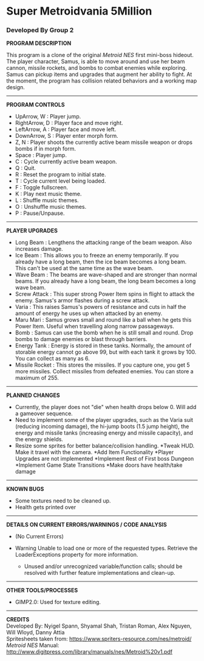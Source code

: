 # Super Metroidvania 5Million
### Developed By Group 2

**PROGRAM DESCRIPTION**

This program is a clone of the original *Metroid NES* first mini-boss hideout. The player character, Samus, is able to move around and use her beam cannon, missile rockets, and bombs to combat enemies while exploring. Samus can pickup items and upgrades that augment her ability to fight. At the moment, the program has collision related behaviors and a working map design.

___
**PROGRAM CONTROLS**

* UpArrow, W : Player jump.
* RightArrow, D : Player face and move right.
* LeftArrow, A : Player face and move left.
* DownArrow, S : Player enter morph form.
* Z, N : Player shoots the currently active beam missile weapon or drops bombs if in morph form.
* Space : Player jump.
* C : Cycle currently active beam weapon.
* Q : Quit.
* R : Reset the program to initial state.
* T : Cycle current level being loaded.
* F : Toggle fullscreen.
* K : Play next music theme.
* L : Shuffle music themes.
* O : Unshuffle music themes.
* P : Pause/Unpause.
___
**PLAYER UPGRADES**

* Long Beam : Lengthens the attacking range of the beam weapon. Also increases damage.
* Ice Beam : This allows you to freeze an enemy temporarily. If you already have a long beam, then the ice beam becomes a long beam. This can't be used at the same time as the wave beam.
* Wave Beam : The beams are wave-shaped and are stronger than normal beams. If you already have a long beam, the long beam becomes a long wave beam.
* Screw Attack : This super strong Power Item spins in flight to attack the enemy. Samus's armor flashes during a screw attack.
 * Varia : This raises Samus's powers of resistance and cuts in half the amount of energy he uses up when attacked by an enemy.
 * Maru Mari : Samus grows small and round like a ball when he gets this Power Item. Useful when travelling along narrow passageways.
 * Bomb : Samus can use the bomb when he is still small and round. Drop bombs to damage enemies or blast through barriers.
 * Energy Tank : Energy is stored in these tanks. Normally, the amount of storable energy cannot go above 99, but with each tank it grows by 100. You can collect as many as 6.
 * Missile Rocket : This stores the missiles. If you capture one, you get 5 more missiles. Collect missiles from defeated enemies. You can store a maximum of 255.

___
**PLANNED CHANGES**

* Currently, the player does not "die" when health drops below 0. Will add a gameover sequence.
* Need to implement some of the player upgrades, such as the Varia suit (reducing incoming damage), the hi-jump boots (1.5 jump height), the energy and missile tanks (increasing energy and missile capacity), and the energy shields.
* Resize some sprites for better balance/collision handling.
*Tweak HUD. Make it travel with the camera.
*Add Item Functionality
*Player Upgrades are not implemented
*Implement Rest of First boss Dungeon
*Implement Game State Transitions
*Make doors have health/take damage

___
**KNOWN BUGS**

* Some textures need to be cleaned up.
* Health gets printed over

___
**DETAILS ON CURRENT ERRORS/WARNINGS / CODE ANALYSIS**

* (No Current Errors)

* Warning		Unable to load one or more of the requested types. Retrieve the LoaderExceptions property for more information.	
    - Unused and/or unrecognized variable/function calls; should be resolved with further feature implementations and clean-up.

___
**OTHER TOOLS/PROCESSES**

* GIMP2.0: Used for texture editing. 

___
**CREDITS**  
Developed By: Nyigel Spann, Shyamal Shah, Tristan Roman, Alex Nguyen, Will Wloyd, Danny Attia  
Spritesheets taken from: https://www.spriters-resource.com/nes/metroid/  
*Metroid NES* Manual: http://www.digitpress.com/library/manuals/nes/Metroid%20v1.pdf  


